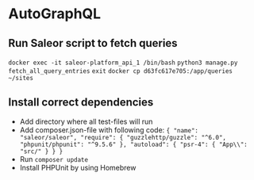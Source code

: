 # AutoGraphQL

## Run Saleor script to fetch queries
`docker exec -it saleor-platform_api_1 /bin/bash`
`python3 manage.py fetch_all_query_entries`
`exit`
`docker cp d63fc617e705:/app/queries  ~/sites`

## Install correct dependencies
- Add directory where all test-files will run
- Add composer.json-file with following code:
`{
  "name": "saleor/saleor",
  "require": {
    "guzzlehttp/guzzle": "^6.0",
    "phpunit/phpunit": "^9.5.6"
  },
  "autoload": {
    "psr-4": {
      "App\\": "src/"
    }
  }
}`
- Run `composer update`
- Install PHPUnit by using Homebrew
